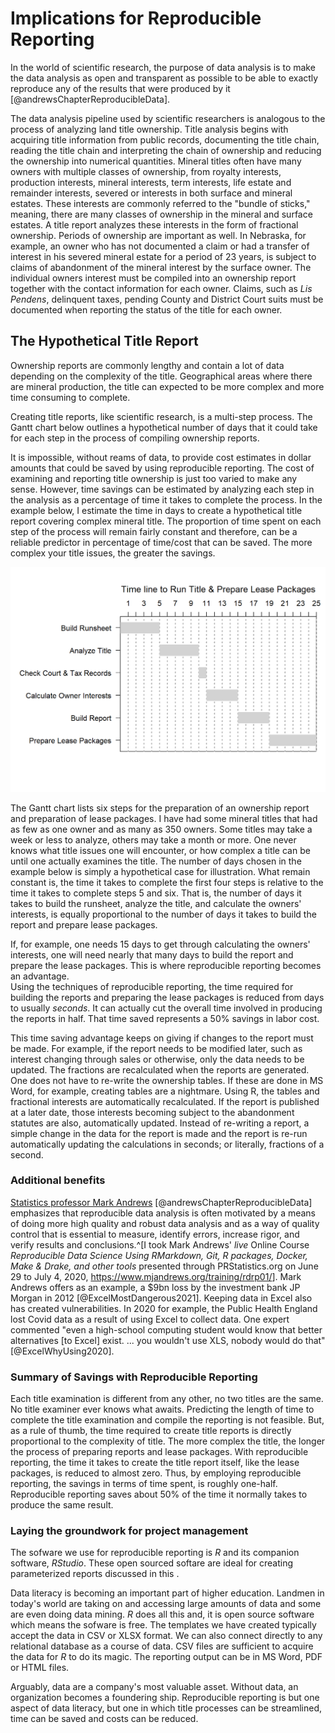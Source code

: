 # Implications for Reproducible Reporting 

In the world of scientific research, the purpose of data analysis is to make the data analysis as open and transparent as possible to be able to exactly reproduce any of the results that were produced by it [@andrewsChapterReproducibleData]. 

The data analysis pipeline used by scientific researchers is analogous to the process of analyzing land title ownership.  Title analysis begins with acquiring title information from public records, documenting the title chain, reading the title chain and interpreting the chain of ownership and reducing the ownership into numerical quantities.  Mineral titles often have many owners with multiple classes of ownership, from royalty interests, production interests, mineral interests, term interests, life estate and remainder interests, severed or interests in both surface and mineral estates.  These interests are commonly referred to the "bundle of sticks," meaning, there are many classes of ownership in the mineral and surface estates.  A title report analyzes these interests in the form of fractional ownership.  Periods of ownership are important as well.  In Nebraska, for example, an owner who has not documented a claim or had a transfer of interest in his severed mineral estate for a period of 23 years, is subject to claims of abandonment of the mineral interest by the surface owner.  The individual owners interest must be compiled into an ownership report together with the contact information for each owner.  Claims, such as *Lis Pendens*, delinquent taxes, pending County and District Court suits must be documented when reporting the status of the title for each owner.  

## The Hypothetical Title Report  

Ownership reports are commonly lengthy and contain a lot of data depending on the complexity of the title. Geographical areas where there are mineral production, the title can expected to be more complex and more time consuming to complete.

Creating title reports, like scientific research, is a multi-step process.  The Gantt chart below outlines a hypothetical number of days that it could take for each step in the process of compiling ownership reports.  

It is impossible, without reams of data, to provide cost estimates in dollar amounts that could be saved by using reproducible reporting.  The cost of examining and reporting title ownership is just too varied to make any sense.  However, time savings can be estimated by analyzing each step in the analysis as a percentage of time it takes to complete the process.  In the example below, I estimate the time in days to create a hypothetical title report covering complex mineral title.  The proportion of time spent on each step of the process will remain fairly constant and therefore, can be a reliable predictor in percentage of time/cost that can be saved. The more complex your title issues, the greater the savings.   

<img src="01-intro_files/figure-html/nice-fig-1.png" width="672" />

The Gantt chart lists six steps for the preparation of an ownership report and preparation of lease packages.  I have had some mineral titles that had as few as one owner and as many as 350 owners.  Some titles may take a week or less to analyze, others may take a month or more.  One never knows what title issues one will encounter, or how complex a title can be until one actually examines the title.  The number of days chosen in the example below is simply a hypothetical case for illustration.  What remain constant is, the time it takes to complete the first four steps is relative to the time it takes to complete steps 5 and six.  That is, the number of days it takes to build the runsheet, analyze the title, and calculate the owners' interests, is equally proportional to the number of days it takes to build the report and prepare lease packages.

If, for example, one needs 15 days to get through calculating the owners' interests, one will need nearly that many days to build the report and prepare the lease packages.  This is where reproducible reporting becomes an advantage.  
Using the techniques of reproducible reporting, the time required for building the reports and preparing the lease packages is reduced from days to usually *seconds*.  It can actually cut the overall time involved in producing the reports in half.  That time saved represents a 50% savings in labor cost.

This time saving advantage keeps on giving if changes to the report must be made.  For example, if the report needs to be modified later, such as interest changing through sales or otherwise, only the data needs to be updated.  The fractions are recalculated when the reports are generated.  One does not have to re-write the ownership tables.  If these are done in MS Word, for example, creating tables are a nightmare.  Using R, the tables and fractional interests are automatically recalculated.  If the report is published at a later date, those interests becoming subject to the abandonment statutes are also, automatically updated.  Instead of re-writing a report, a simple change in the data for the report is made and the report is re-run automatically updating the calculations in seconds; or literally, fractions of a second.  


### Additional benefits

[Statistics professor Mark Andrews](https://us.sagepub.com/en-us/nam/author/mark-andrews)  [@andrewsChapterReproducibleData] emphasizes that reproducible data analysis is often motivated by a means of doing more high quality and robust data analysis and as a way of quality control that is essential to measure, identify errors, increase rigor, and verify results and conclusions.^[I took Mark Andrews' *live* Online Course *Reproducible Data Science Using RMarkdown, Git, R packages, Docker, Make & Drake, and other tools* presented through PRStatistics.org on June 29 to July 4, 2020, <https://www.mjandrews.org/training/rdrp01/>].  Mark Andrews offers as an example, a $9bn loss by the investment bank JP Morgan in 2012 [@ExcelMostDangerous2021].  Keeping data in Excel also has created vulnerabilities.  In 2020 for example, the Public Health England lost Covid data as a result of using Excel to collect data.  One expert commented "even a high-school computing student would know that better alternatives [to Excel] exist. ... you wouldn't use XLS, nobody would do that" [@ExcelWhyUsing2020].   


### Summary of Savings with Reproducible Reporting

Each title examination is different from any other, no two titles are the same. No title examiner ever knows what awaits.  Predicting the length of time to complete the title examination and compile the reporting is not feasible.  But, as a rule of thumb, the time required to create title reports is directly proportional to the complexity of title.  The more complex the title, the longer the process of preparing reports and lease packages.  With reproducible reporting, the time it takes to create the title report itself, like the lease packages, is reduced to almost zero.  Thus, by employing reproducible reporting, the savings in terms of time spent, is roughly one-half.  Reproducible reporting saves about 50% of the time it normally takes to produce the same result.  


### Laying the groundwork for project management  

The sofware we use for reproducible reporting is *R* and its companion software, *RStudio*. These open sourced softare are ideal for creating parameterized reports discussed in this .   

Data literacy is becoming an important part of higher education.  Landmen in today's world are taking on and accessing large amounts of data and some are even doing data mining. *R* does all this and, it is open source software which means the sofware is free. The templates we have created typically accept the data in CSV or XLSX format.  We can also connect directly to any relational database as a course of data.  CSV files are sufficient to acquire the data for *R* to do its magic. The reporting output can be in MS Word, PDF or HTML files.  

Arguably, data are a company's most valuable asset.  Without data, an organization becomes a foundering ship.  Reproducible reporting is but one aspect of data literacy, but one in which title processes can be streamlined, time can be saved and costs can be reduced.
